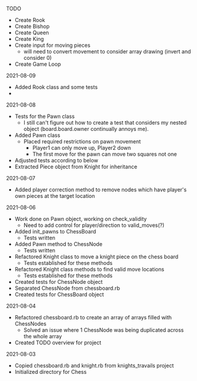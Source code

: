 TODO
- Create Rook
- Create Bishop
- Create Queen
- Create King
- Create input for moving pieces
  - will need to convert movement to consider array drawing (invert and consider 0)
- Create Game Loop

2021-08-09
- Added Rook class and some tests
- 

2021-08-08
- Tests for the Pawn class
  - I still can't figure out how to create a test that considers my nested object (board.board.owner continually annoys me).
- Added Pawn class
  - Placed required restrictions on pawn movement
    - Player1 can only move up, Player2 down
    - The first move for the pawn can move two squares not one
- Adjusted tests according to below
- Extracted Piece object from Knight for inheritance

2021-08-07
- Added player correction method to remove nodes which have player's own pieces at the target location

2021-08-06
- Work done on Pawn object, working on check_validity
  - Need to add control for player/direction to valid_moves(?)
- Added init_pawns to ChessBoard
  - Tests written
- Added Pawn method to ChessNode
  - Tests written
- Refactored Knight class to move a knight piece on the chess board
  - Tests established for these methods
- Refactored Knight class methods to find valid move locations
  - Tests established for these methods
- Created tests for ChessNode object
- Separated ChessNode from chessboard.rb
- Created tests for ChessBoard object

2021-08-04
- Refactored chessboard.rb to create an array of arrays filled with ChessNodes
  - Solved an issue where 1 ChessNode was being duplicated across the whole array
- Created TODO overview for project

2021-08-03
- Copied chessboard.rb and knight.rb from knights_travails project
- Initialized directory for Chess
